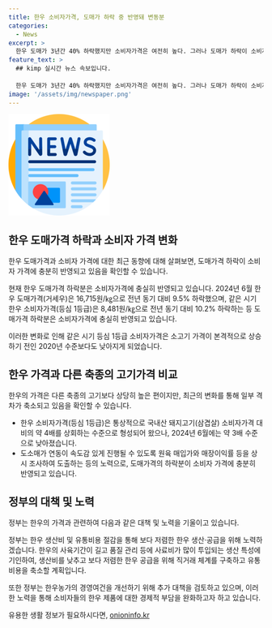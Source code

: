 ```yaml
---
title: 한우 소비자가격, 도매가 하락 중 반영돼 변동분
categories:
  - News
excerpt: >
  한우 도매가 3년간 40% 하락했지만 소비자가격은 여전히 높다. 그러나 도매가 하락이 소비자에게 충분히 반영되었고, 소비자가격은 지속적으로 하락하고 있음을 농식품부가 설명했다. 한우 가격이 삼겹살 가격의 약 3배로 낮아지는 등 가격하락이 눈에 띈다. 이는 정부의 한우 수급안정 대책과 가격 인하 노력에 기인하며, 정부는 한우 생산비 절감을 통해 더 저렴한 한우 공급을 위해 노력한다. 게다가 한우농가의 경영여건을 개선하기 위해 추가 대책을 검토 중이다. (150자)
feature_text: >
  ## kimp 실시간 뉴스 속보입니다.

  한우 도매가 3년간 40% 하락했지만 소비자가격은 여전히 높다. 그러나 도매가 하락이 소비자에게 충분히 반영되었고, 소비자가격은 지속적으로 하락하고 있음을 농식품부가 설명했다. 한우 가격이 삼겹살 가격의 약 3배로 낮아지는 등 가격하락이 눈에 띈다. 이는 정부의 한우 수급안정 대책과 가격 인하 노력에 기인하며, 정부는 한우 생산비 절감을 통해 더 저렴한 한우 공급을 위해 노력한다. 게다가 한우농가의 경영여건을 개선하기 위해 추가 대책을 검토 중이다. (150자)
image: '/assets/img/newspaper.png'
---
```


<p><img src="/assets/img/newspaper.png" alt="kimplant 속보" /></p>

<h2 data-ke-size="size26">한우 도매가격 하락과 소비자 가격 변화</h2>

<p>한우 도매가격과 소비자 가격에 대한 최근 동향에 대해 살펴보면, 도매가격 하락이 소비자 가격에 충분히 반영되고 있음을 확인할 수 있습니다.</p>

<p data-ke-size="size16">현재 한우 도매가격 하락분은 소비자가격에 충실히 반영되고 있습니다. 2024년 6월 한우 도매가격(거세우)은 16,715원/㎏으로 전년 동기 대비 9.5% 하락했으며, 같은 시기 한우 소비자가격(등심 1등급)은 8,481원/㎏으로 전년 동기 대비 10.2% 하락하는 등 도매가격 하락분은 소비자가격에 충실히 반영되고 있습니다.</p>

<p>이러한 변화로 인해 같은 시기 등심 1등급 소비자가격은 소고기 가격이 본격적으로 상승하기 전인 2020년 수준보다도 낮아지게 되었습니다.</p>

<h2 data-ke-size="size26">한우 가격과 다른 축종의 고기가격 비교</h2>

<p>한우의 가격은 다른 축종의 고기보다 상당히 높은 편이지만, 최근의 변화를 통해 일부 격차가 축소되고 있음을 확인할 수 있습니다.</p>

<ul>
  <li>한우 소비자가격(등심 1등급)은 통상적으로 국내산 돼지고기(삼겹살) 소비자가격 대비의 약 4배를 상회하는 수준으로 형성되어 왔으나, 2024년 6월에는 약 3배 수준으로 낮아졌습니다.</li>
  <li>도소매가 연동이 속도감 있게 진행될 수 있도록 원육 매입가와 매장이익률 등을 상시 조사하여 도출하는 등의 노력으로, 도매가격의 하락분이 소비자 가격에 충분히 반영되고 있습니다.</li>
</ul>

<h2 data-ke-size="size26">정부의 대책 및 노력</h2>

<p>정부는 한우의 가격과 관련하여 다음과 같은 대책 및 노력을 기울이고 있습니다.</p>

<p data-ke-size="size16">정부는 한우 생산비 및 유통비용 절감을 통해 보다 저렴한 한우 생산·공급을 위해 노력하겠습니다. 한우의 사육기간이 길고 품질 관리 등에 사료비가 많이 투입되는 생산 특성에 기인하여, 생산비를 낮추고 보다 저렴한 한우 공급을 위해 직거래 체계를 구축하고 유통비용을 축소할 계획입니다.</p>

<p>또한 정부는 한우농가의 경영여건을 개선하기 위해 추가 대책을 검토하고 있으며, 이러한 노력을 통해 소비자들의 한우 제품에 대한 경제적 부담을 완화하고자 하고 있습니다.</p>
유용한 생활 정보가 필요하시다면, <a href="https://onioninfo.kr" rel="dofollow">onioninfo.kr</a>


